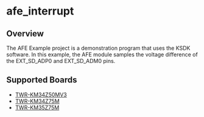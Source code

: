 # afe_interrupt

## Overview
The AFE Example project is a demonstration program that uses the KSDK software.
In this example, the AFE module samples the voltage difference of the EXT_SD_ADP0 and EXT_SD_ADM0 pins.

## Supported Boards
- [TWR-KM34Z50MV3](../../../_boards/twrkm34z50mv3/driver_examples/afe/interrupt/example_board_readme.md)
- [TWR-KM34Z75M](../../../_boards/twrkm34z75m/driver_examples/afe/interrupt/example_board_readme.md)
- [TWR-KM35Z75M](../../../_boards/twrkm35z75m/driver_examples/afe/interrupt/example_board_readme.md)
